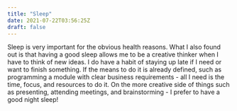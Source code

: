 ```yaml
---
title: "Sleep"
date: 2021-07-22T03:56:25Z
draft: false
---
```


Sleep is very important for the obvious health reasons. What I also found out is that having a good sleep allows me to be a creative thinker when I have to think of new ideas. I do have a habit of staying up late if I need or want to finish something. If the means to do it is already defined, such as programming a module with clear business requirements - all I need is the time, focus, and resources to do it. On the more creative side of things such as presenting, attending meetings, and brainstorming - I prefer to have a good night sleep!